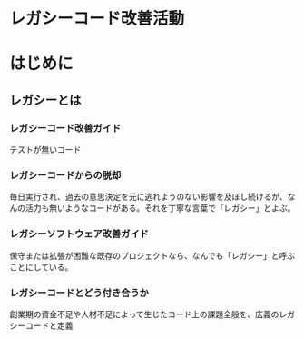 レガシーコード改善活動
=====

# はじめに

## レガシーとは

### レガシーコード改善ガイド

テストが無いコード

### レガシーコードからの脱却

毎日実行され、過去の意思決定を元に逃れようのない影響を及ぼし続けるが、なんの活力も無いようなコードがある。それを丁寧な言葉で「レガシー」とよぶ。

### レガシーソフトウェア改善ガイド

保守または拡張が困難な既存のプロジェクトなら、なんでも「レガシー」と呼ぶことにしている。

### レガシーコードとどう付き合うか

創業期の資金不足や人材不足によって生じたコード上の課題全般を、広義のレガシーコードと定義